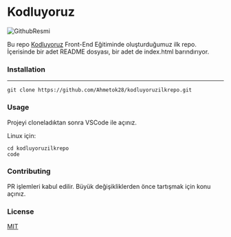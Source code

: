 # Kodluyoruz

![GithubResmi](https://user-images.githubusercontent.com/116117449/200120870-60550780-fdca-4c1f-a81a-14c41bf665c8.png)

Bu repo [Kodluyoruz](kodluyoruz.org) Front-End Eğitiminde oluşturduğumuz ilk repo. İçerisinde bir adet README dosyası, bir adet de index.html barındırıyor.


### Installation
----

```
git clone https://github.com/Ahmetok28/kodluyoruzilkrepo.git
```


### Usage

Projeyi cloneladıktan sonra VSCode ile açınız.

Linux için:

```
cd kodluyoruzilkrepo
code
```


### Contributing

PR işlemleri kabul edilir. Büyük değişikliklerden önce tartışmak için konu açınız.


### License

[MIT](https://opensource.org/licenses/MIT)